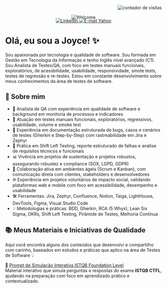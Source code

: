 <!-- Contador de visitas alinhado à direita -->
<p align="right">
  <img src="https://komarev.com/ghpvc/?username=joyce-cervantes&color=ff69b4&style=flat-square" alt="contador de visitas" />
</p>  

<!-- Imagem centralizada -->
<p align="center" style="margin-bottom: -20px;">
  <img src="https://github.com/joyce-cervantes/imagens-privadas/blob/main/welcome.png?raw=true" alt="Welcome" />
</p>  


<!-- Badges de redes sociais -->
<p align="center">
  <a href="https://www.linkedin.com/in/joyce-santana-cervantes/" target="_blank">
    <img src="https://img.shields.io/badge/LinkedIn-0077B5?style=for-the-badge&logo=linkedin&logoColor=white" alt="LinkedIn" />
  </a>
  <a href="mailto:joyce.cervantes@yahoo.com" target="_blank">
    <img src="https://img.shields.io/badge/Yahoo%20Mail-6001D2?style=for-the-badge&logo=yahoo&logoColor=white" alt="E-mail Yahoo" />
  </a>

</p>  


# Olá, eu sou a Joyce! ✨  


Sou apaixonada por tecnologia e qualidade de software. Sou formada em Gestão em Tecnologia da Informação e tenho Inglês nível avançado (C1).  
Sou Analista de Testes/QA, com foco em testes manuais funcionais, exploratórios, de acessbilidade, usabilidade, responsividade, smote tests, testes de regressão e re-testes. Estou em constante desenvolvimento sobre meus conhecimentos da área de testes de software.


## 🚀 Sobre mim

- 🎯 Analista de QA com experiência em qualidade de software e background em monitoria de processos e indicadores  
- 🧩 Atuação em testes manuais funcionais, exploratórios, regressivos, usabilidade, volume e smoke test  
- 📝 Experiência em documentação estruturada de bugs, casos e cenários de testes (Gherkin e Step-by-Step) com rastreabilidade em Jira e Zephyr  
- 🔎 Prática em Shift Left Testing, reporte estruturado de falhas e análise de requisitos técnicos e funcionais  
- 📊 Vivência em projetos de sustentação e projetos robustos, assegurando robustez e compliance (SOX, LGPD, GDPR)  
- 🤝 Colaboração ativa em ambientes ágeis (Scrum e Kanban), com comunicação direta com clientes, stakeholders e desenvolvedores  
- 🌐 Experiência em projetos voluntários de impacto social, validando plataformas web e mobile com foco em acessibilidade, desempenho e usabilidade  
- 🛠️ Ferramentas: Jira, Zephyr, Confluence, Notion, Taiga, LightHouse, DevTools, Figma, Visual Studio Code  
- 💡 Metodologias e práticas: BDD, Gherkin, RCA (5 Whys), Lean Six Sigma, OKRs, Shift Left Testing, Pirâmide de Testes, Melhoria Contínua


## 📚 Meus Materiais e Iniciativas de Qualidade

Aqui você encontra alguns dos conteúdos que desenvolvi e compartilho com carinho, baseados em estudos e práticas que aplico na área de Testes de Software 💡  

🔗 [Prompt de Simulação Interativa ISTQB Foundation Level](https://liberating-veil-b07.notion.site/simulado-interativo-istqb-foundation-level)  
Material interativo que simula perguntas e respostas do exame **ISTQB CTFL**, ajudando na preparação com foco em aprendizado prático e contextualizado.
